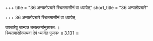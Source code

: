+++
title = "36 अन्यतोप्रचारे स्थितमासीनं वा ध्यायेत्"
short_title = "36 अन्यतोप्रचारे"

+++
36 अन्यतोप्रचारे स्थितमासीनं वा ध्यायेत्

उपचारेषु चान्यत्र तत्तत्कर्मानुसारतः ।  
स्थितमासीनमथवा देवं ध्यायेत पूजकः ॥ 3.131 ॥  